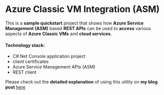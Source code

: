 # Azure Classic VM Integration (ASM)

This is a **sample quickstart** project that shows how **Azure Service Management (ASM)** based **REST APIs** can be used to **access** various aspects of **Azure Classic VMs** and **cloud services**.

#### Technology stack:
* C#.Net Console application project  
* client certificates
* Azure Service Management APIs (ASM)
* REST client

Please check out the **detailed explanation** of using this utility on **my blog post** [here](http://sundeepkamath.in/2016/07/19/access-azure-classic-virtual-machine-resources-asm-apis/)

